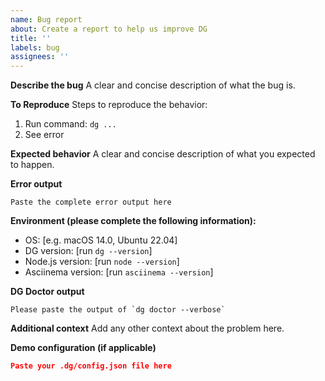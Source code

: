 ```yaml
---
name: Bug report
about: Create a report to help us improve DG
title: ''
labels: bug
assignees: ''
---
```


**Describe the bug**
A clear and concise description of what the bug is.

**To Reproduce**
Steps to reproduce the behavior:
1. Run command: `dg ...`
2. See error

**Expected behavior**
A clear and concise description of what you expected to happen.

**Error output**
```
Paste the complete error output here
```

**Environment (please complete the following information):**
- OS: [e.g. macOS 14.0, Ubuntu 22.04]
- DG version: [run `dg --version`]
- Node.js version: [run `node --version`]
- Asciinema version: [run `asciinema --version`]

**DG Doctor output**
```
Please paste the output of `dg doctor --verbose`
```

**Additional context**
Add any other context about the problem here.

**Demo configuration (if applicable)**
```json
Paste your .dg/config.json file here
```
